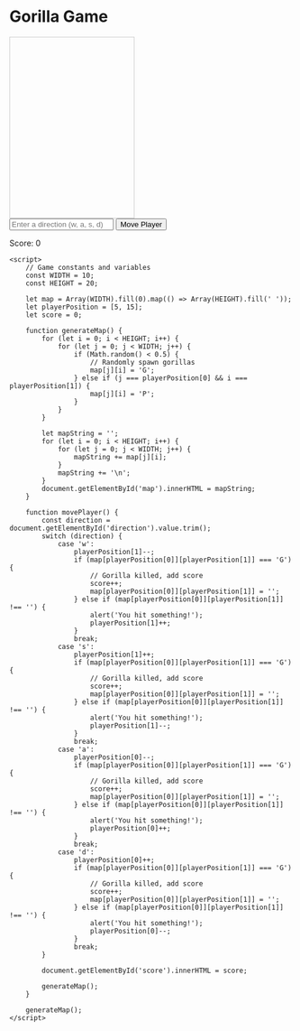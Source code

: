 <!DOCTYPE html>
<html lang="en">
<head>
    <meta charset="UTF-8">
    <meta name="viewport" content="width=device-width, initial-scale=1.0">
    <title>Gorilla Game</title>
    <style>
        #map {
            white-space: pre;
            font-family: monospace;
            padding: 10px;
            border: 1px solid #ccc;
            width: 200px;
            height: 300px;
            overflow-y: scroll;
        }
    </style>
</head>
<body>
    <h1>Gorilla Game</h1>
    <div id="map"></div>
    <input type="text" id="direction" placeholder="Enter a direction (w, a, s, d)">
    <button onclick="movePlayer()">Move Player</button>
    <p>Score: <span id="score">0</span></p>

    <script>
        // Game constants and variables
        const WIDTH = 10;
        const HEIGHT = 20;

        let map = Array(WIDTH).fill(0).map(() => Array(HEIGHT).fill(' '));
        let playerPosition = [5, 15];
        let score = 0;

        function generateMap() {
            for (let i = 0; i < HEIGHT; i++) {
                for (let j = 0; j < WIDTH; j++) {
                    if (Math.random() < 0.5) {
                        // Randomly spawn gorillas
                        map[j][i] = 'G';
                    } else if (j === playerPosition[0] && i === playerPosition[1]) {
                        map[j][i] = 'P';
                    }
                }
            }

            let mapString = '';
            for (let i = 0; i < HEIGHT; i++) {
                for (let j = 0; j < WIDTH; j++) {
                    mapString += map[j][i];
                }
                mapString += '\n';
            }
            document.getElementById('map').innerHTML = mapString;
        }

        function movePlayer() {
            const direction = document.getElementById('direction').value.trim();
            switch (direction) {
                case 'w':
                    playerPosition[1]--;
                    if (map[playerPosition[0]][playerPosition[1]] === 'G') {
                        // Gorilla killed, add score
                        score++;
                        map[playerPosition[0]][playerPosition[1]] = '';
                    } else if (map[playerPosition[0]][playerPosition[1]] !== '') {
                        alert('You hit something!');
                        playerPosition[1]++;
                    }
                    break;
                case 's':
                    playerPosition[1]++;
                    if (map[playerPosition[0]][playerPosition[1]] === 'G') {
                        // Gorilla killed, add score
                        score++;
                        map[playerPosition[0]][playerPosition[1]] = '';
                    } else if (map[playerPosition[0]][playerPosition[1]] !== '') {
                        alert('You hit something!');
                        playerPosition[1]--;
                    }
                    break;
                case 'a':
                    playerPosition[0]--;
                    if (map[playerPosition[0]][playerPosition[1]] === 'G') {
                        // Gorilla killed, add score
                        score++;
                        map[playerPosition[0]][playerPosition[1]] = '';
                    } else if (map[playerPosition[0]][playerPosition[1]] !== '') {
                        alert('You hit something!');
                        playerPosition[0]++;
                    }
                    break;
                case 'd':
                    playerPosition[0]++;
                    if (map[playerPosition[0]][playerPosition[1]] === 'G') {
                        // Gorilla killed, add score
                        score++;
                        map[playerPosition[0]][playerPosition[1]] = '';
                    } else if (map[playerPosition[0]][playerPosition[1]] !== '') {
                        alert('You hit something!');
                        playerPosition[0]--;
                    }
                    break;
            }

            document.getElementById('score').innerHTML = score;

            generateMap();
        }

        generateMap();
    </script>
</body>
</html>
